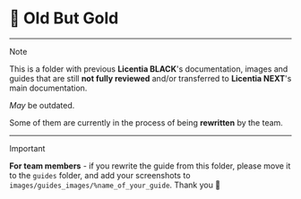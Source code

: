 # :gem: Old But Gold
---
> [!NOTE]  
> This is a folder with previous **Licentia BLACK**'s documentation, images and guides that are still **not fully reviewed** and/or transferred to **Licentia NEXT**'s main documentation.
> 
> _May_ be outdated.
> 
> Some of them are currently in the process of being **rewritten** by the team.
---
> [!IMPORTANT]  
> **For team members** - if you rewrite the guide from this folder, please move it to the `guides` folder, and add your screenshots to `images/guides_images/%name_of_your_guide`. Thank you :heart_decoration:
